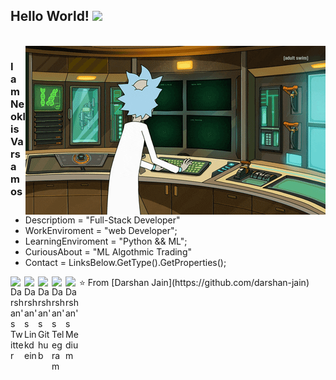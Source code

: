 ## Hello World! <img src="https://raw.githubusercontent.com/iampavangandhi/iampavangandhi/master/gifs/Hi.gif" width="30px"></h2>

<br />
<img align="right" alt="GIF" src="https://github.com/darshan-jain/darshan-jain/blob/master/rick.gif" />

### I am Neoklis Varsamos
- Descriptiom = "Full-Stack Developer"
- WorkEnviroment = "web Developer";
- LearningEnviroment = "Python && ML";
- CuriousAbout = "ML Algothmic Trading"
- Contact = LinksBelow.GetType().GetProperties();


<a href="https://twitter.com/darshanjain01">
  <img align="left" alt="Darshan's Twitter" width="22px" src="https://cdn.jsdelivr.net/npm/simple-icons@v3/icons/twitter.svg" />
</a>
<a href="https://www.linkedin.com/in/darshan-j-236793121">
  <img align="left" alt="Darshan's Linkdein" width="22px" src="https://www.linkedin.com/in/neoklis-varsamos-218a4a258/" />
</a>
<a href="https://github.com/darshan-jain">
  <img align="left" alt="Darshan's Github" width="22px" src="https://cdn.jsdelivr.net/npm/simple-icons@v3/icons/github.svg" />
</a>
<a href="https://t.me/darshanjain01">
  <img align="left" alt="Darshan's Telegram" width="22px" src="https://cdn.jsdelivr.net/npm/simple-icons@v3/icons/telegram.svg" />
</a>
<a href="https://medium.com/@darshanjain_5991">
  <img align="left" alt="Darshan's Medium" width="22px" src="https://cdn.jsdelivr.net/npm/simple-icons@v3/icons/medium.svg" />
</a>
⭐️ From [Darshan Jain](https://github.com/darshan-jain)
